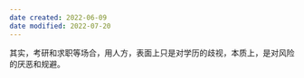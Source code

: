 ```yaml
---
date created: 2022-06-09
date modified: 2022-07-20
---
```


其实，考研和求职等场合，用人方，表面上只是对学历的歧视，本质上，是对风险的厌恶和规避。
